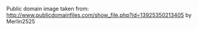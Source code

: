 Public domain image taken from:
  http://www.publicdomainfiles.com/show_file.php?id=13925350213405
  by Merlin2525
